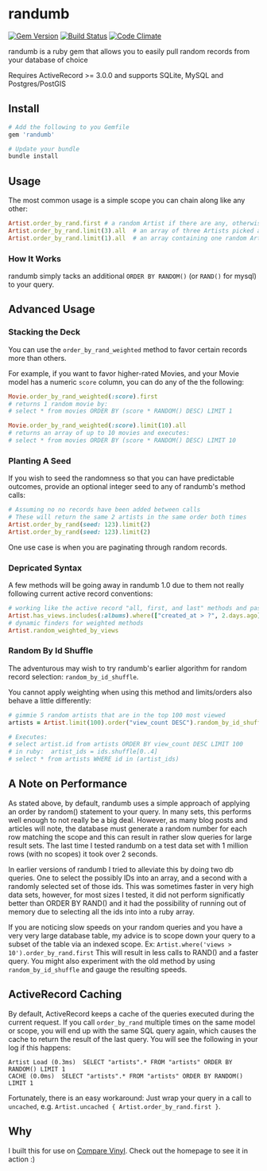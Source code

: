 # randumb

[![Gem Version](https://badge.fury.io/rb/randumb.png)](http://badge.fury.io/rb/randumb)
[![Build Status](https://secure.travis-ci.org/spilliton/randumb.png?branch=master)](http://travis-ci.org/spilliton/randumb)
[![Code Climate](https://codeclimate.com/github/spilliton/randumb.png)](https://codeclimate.com/github/spilliton/randumb)

randumb is a ruby gem that allows you to easily pull random records from your database of choice

Requires ActiveRecord >= 3.0.0 and supports SQLite, MySQL and Postgres/PostGIS

## Install

``` ruby
# Add the following to you Gemfile
gem 'randumb'

# Update your bundle
bundle install
```

## Usage

The most common usage is a simple scope you can chain along like any other:

``` ruby
Artist.order_by_rand.first # a random Artist if there are any, otherwise nil
Artist.order_by_rand.limit(3).all  # an array of three Artists picked at random
Artist.order_by_rand.limit(1).all  # an array containing one random Artist
```

### How It Works

randumb simply tacks an additional ```ORDER BY RANDOM()``` (or ```RAND()``` for mysql) to your query.

## Advanced Usage

### Stacking the Deck

You can use the ```order_by_rand_weighted``` method to favor certain records more than others.

For example, if you want to favor higher-rated Movies, and your
Movie model has a numeric ```score``` column, you can do any of the the following:

``` ruby
Movie.order_by_rand_weighted(:score).first
# returns 1 random movie by:
# select * from movies ORDER BY (score * RANDOM() DESC) LIMIT 1

Movie.order_by_rand_weighted(:score).limit(10).all
# returns an array of up to 10 movies and executes:
# select * from movies ORDER BY (score * RANDOM() DESC) LIMIT 10
```

### Planting A Seed

If you wish to seed the randomness so that you can have predictable outcomes, provide an optional integer seed to any of randumb's method calls:

``` ruby
# Assuming no no records have been added between calls
# These will return the same 2 artists in the same order both times
Artist.order_by_rand(seed: 123).limit(2)
Artist.order_by_rand(seed: 123).limit(2)
```

One use case is when you are paginating through random records.

### Depricated Syntax

A few methods will be going away in randumb 1.0 due to them not really following current active record conventions:

``` ruby
# working like the active record "all, first, and last" methods and passing limit as param
Artist.has_views.includes(:albums).where(["created_at > ?", 2.days.ago]).random(10)
# dynamic finders for weighted methods
Artist.random_weighted_by_views
```

### Random By Id Shuffle

The adventurous may wish to try randumb's earlier algorithm for random record selection: ```random_by_id_shuffle```.

You cannot apply weighting when using this method and limits/orders also behave a little differently:

``` ruby
# gimmie 5 random artists that are in the top 100 most viewed
artists = Artist.limit(100).order("view_count DESC").random_by_id_shuffle(5)

# Executes:
# select artist.id from artists ORDER BY view_count DESC LIMIT 100
# in ruby:  artist_ids = ids.shuffle[0..4]
# select * from artists WHERE id in (artist_ids)
```

## A Note on Performance

As stated above, by default, randumb uses a simple approach of applying an order by random() statement to your query.  In many sets, this performs well enough to not really be a big deal.  However, as many blog posts and articles will note, the database must generate a random number for each row matching the scope and this can result in rather slow queries for large result sets.  The last time I tested randumb on a test data set with 1 million rows (with no scopes) it took over 2 seconds.

In earlier versions of randumb I tried to alleviate this by doing two db queries.  One to select the possibly IDs into an array, and a second with a randomly selected set of those ids.  This was sometimes faster in very high data sets, however, for most sizes I tested, it did not perform significatly better than ORDER BY RAND() and it had the possibility of running out of memory due to selecting all the ids into into a ruby array.

If you are noticing slow speeds on your random queries and you have a very very large database table, my advice is to scope down your query to a subset of the table via an indexed scope.  Ex:  ```Artist.where('views > 10').order_by_rand.first```  This will result in less calls to RAND() and a faster query.  You might also experiment with the old method by using ```random_by_id_shuffle``` and gauge the resulting speeds.

## ActiveRecord Caching

By default, ActiveRecord keeps a cache of the queries executed during the current request. If you call `order_by_rand` multiple times on the same model or scope, you will end up with the same SQL query again, which causes the cache to return the result of the last query. You will see the following in your log if this happens:

```
Artist Load (0.3ms)  SELECT "artists".* FROM "artists" ORDER BY RANDOM() LIMIT 1
CACHE (0.0ms)  SELECT "artists".* FROM "artists" ORDER BY RANDOM() LIMIT 1
```

Fortunately, there is an easy workaround: Just wrap your query in a call to ```uncached```, e.g. ```Artist.uncached { Artist.order_by_rand.first }```.

## Why

I built this for use on [Compare Vinyl][comparevinyl].  Check out the homepage to see it in action :)

[comparevinyl]: http://www.comparevinyl.com/

